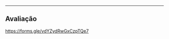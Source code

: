 ----------------------------------------------------------
Avaliação
----------------------------------------------------------
https://forms.gle/vdYZydRwGxCzpTQe7